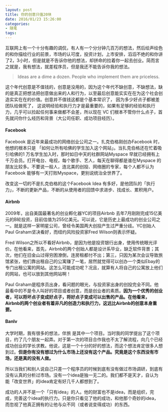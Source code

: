 ```yaml
---
layout: post
title: 你的创意只值20块
date: 2016/01/23 15:26:00
categories:
- 随笔
tags:
---
```


互联网上有一个十分有趣的调侃，有人有一个分分钟几百万的想法，然后绘声绘色的和你描绘行业的前景，市场的认可度，投资计划，上市安排，滔滔不绝的和你讲了2，3小时，但是就是不告诉你他的想法，却拼命的拉着你一起去创业。简而言之就是，我有想法，就差程序员，但是我还不能告诉你我的想法。

> Ideas are a dime a dozen. People who implement them are priceless.

这个年代创意是不值钱的，创意是没用的，因为这个年代不缺创意，不缺想法，缺的是真正把想法把创意做出来的人和行为，以至最后创意能实实在在为这个社会创造实实在在的价值。创意并不值钱这都是个基本常识了， 因为多少好点子都被差团队给做死了， 这说明经验和执行力才是最重要的，如果有足够的经验和执行力，几乎可以捡起任何事来做都不会差，所以现在 VC 们根本不管你什么点子，首先就问你什么经历和背景（大公司任职、成功项目经历）。

#### Facebook

Facebook 是近年来最成功的网络创业公司之一。扎克伯格刚创办Facebook 时，他想的根本只是 「如何让所有哈佛的学生加入这个网站」。当扎克伯格还在忙着吸引哈佛的1 万名学生加入时，那时如日中天的社群网站Myspace 早就已经拥有上千万会员。打开电台、电视，每个歌手、艺人，每天在聊得都是谁在Myspace 的朋友比较多。不要说一般人，连北美的创投、网络圈的专家，每个人都不认为Facebook 能够有一天打败Myspace，更别说统治全世界了。

改变这一切的不是扎克伯格的这个Facebook Idea 有多好，是他团队的「执行力」，不断的更新产品，不断的从使用者的回馈中求进步、找成长、累积用户。

#### Airbnb

2009年，出自美国最著名的创业孵化器YC的项目Airbnb 去年7月刚刚完成15亿美元的B轮投资，目前估值为255亿美元。可以说，它是历史上最成功的创业公司之一。就是这样一家明星公司，曾经令美国两大创投产生过严重分歧。YC创始人Paul Graham坚决看好，而纽约风险投资家Fred Wilson则表示怀疑。

Fred Wilson之所以不看好Airbnb，是因为他是投资银行出身，使用传统眼光评价。在他看来，首先，Airbnb的两个创始人都是设计系毕业，缺乏软件背景；其次，他们在旧金山过得穷困潦倒，连房租都付不出；第三，只因为某次会议导致旅馆紧张，他们靠出租自己的公寓赚了一笔，居然就觉得可以创办一个类似Ebay的专门出租公寓的网站。这怎么可能成功呢？况且，就算有人将自己的公寓放上他们的网站，也可以放到其他网站啊！

Paul Graham是程序员出身，看问题的眼光，与投资家出身的创投完全不同。他最看中的不是令人叫好的项目或者创意，而是创业者的素质。**因为一个优秀的创业者，可以将坏点子变成好点子，将好点子变成可以出售的产品。在他看来，Airbnb的两个创业者有着非凡的创造力和执行力，这远比Airbnb的创意本身重要。**

#### Banlv

大学时期，我有很多的想法，伴旅 是其中一个项目。当时我的同学提出了这个项目，约了几个朋友一起弄。对于第一次的项目合作我也不太了解流程，向几个已经成功创业的学长求教。他说，这是一个十分的好的想法，而这个想法肯定很多人想到过。**但是你有没有想过为什么市场上还没有这个产品。究竟是这个东西没有市场，还是真的没有人做。**

所以当我们和别人说自己只差一个程序员的时候到底有没有做过市场调研，到底有没有认真的分析过市场。没有一个idea是独一无二的。我们都不是天才，自认为能「改变世界」的idea肯定有好几千人都想到了。

成功的人并不是一个「只有idea」的人。他的财富也不是idea，而是组织，完成，完善这个idea的执行力。只是你只看见了他的成功，和他那个奇妙的idea，而忽视了他真正拥有的让他与众不同（或者说变得成功）的东西。

